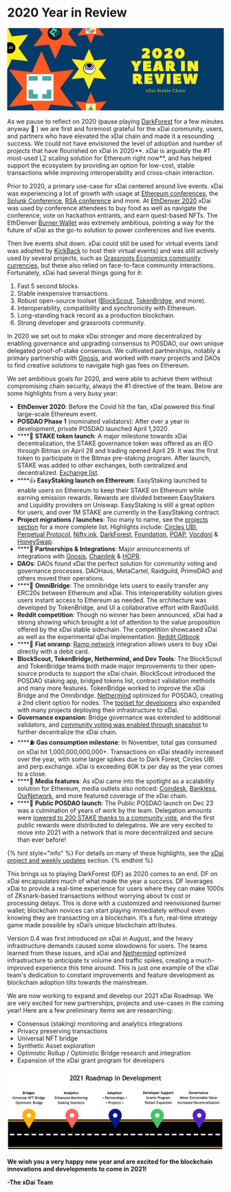 # 2020 Year in Review

![](../../../.gitbook/assets/blue-and-orange-bold-stars-new-year-facebook-cover.png)

As we pause to reflect on 2020 \(pause playing [DarkForest](https://dark-forest.online/) for a few minutes anyway 🙂 \) we are first and foremost grateful for the xDai community, users, and partners who have elevated the xDai chain and made it a resounding success. We could not have envisioned the level of adoption and number of projects that have flourished on xDai in 2020**. xDai is arguably the \#1 most-used L2 scaling solution for Ethereum right now**, and has helped support the ecosystem by providing an option for low-cost, stable transactions while improving interoperability and cross-chain interaction.  

Prior to 2020, a primary use-case for xDai centered around live events. xDai was experiencing a lot of growth with usage at [Ethereum conferences](../../use-cases/cryptocurrency-for-events-and-conferences/), the [Splunk Conference](../../use-cases/cryptocurrency-for-events-and-conferences/splunk-conference-non-crypto-conference.md), [RSA conference](../../use-cases/cryptocurrency-for-events-and-conferences/rsaconference-2020.md) and more. At [EthDenver 2020](../../use-cases/cryptocurrency-for-events-and-conferences/ethdenver-2020.md) xDai was used by conference attendees to buy food as well as navigate the conference, vote on hackathon entrants, and earn quest-based NFTs. The EthDenver [Burner Wallet](../../../for-users/wallets/burner-wallet.md) was extremely ambitious,  pointing a way for the future of xDai as the go-to solution to power conferences and live events. 

Then live events shut down. xDai could still be used for virtual events \(and was adopted by [KickBack](https://xdai.kickback.events/) to host their virtual events\) and was still actively used by several projects, such as [Grassroots Economics community currencies](../../use-cases/community-currencies.md), but these also relied on face-to-face community interactions. Fortunately, xDai had several things going for it:

1. Fast 5 second blocks.
2. Stable inexpensive transactions.
3. Robust open-source toolset \([BlockScout](https://blockscout.com/poa/xdai), [TokenBridge](https://docs.tokenbridge.net/), and more\).
4. Interoperability, compatibility and synchronicity with Ethereum.
5. Long-standing track record as a production blockchain.
6. Strong developer and grassroots community.

In 2020 we set out to make xDai stronger and more decentralized by enabling governance and upgrading consensus to POSDAO, our own unique delegated proof-of-stake consensus. We cultivated partnerships, notably a primary partnership with [Gnosis](https://gnosis.io/), and worked with many projects and DAOs to find creative solutions to navigate high gas fees on Ethereum.

We set ambitious goals for 2020, and were able to achieve them without compromising chain security, always the \#1 directive of the team. Below are some highlights from a very busy year:

* **EthDenver 2020**: Before the Covid hit the fan, xDai powered this final large-scale Ethereum event. 
* **POSDAO Phase 1** \(nominated validators\): After over a year in development, private POSDAO launched April 1,2020.
* \*\*\*\*🥩 **STAKE token launch**: A major milestone towards xDai decentralization, the STAKE governance token was offered as an IEO through Bitmax on April 28 and trading opened April 29. It was the first token to participate in the Bitmax pre-staking program. After launch, STAKE was added to other exchanges, both centralized and decentralized. [Exchange list](https://www.coingecko.com/en/coins/xdai-stake#markets).
* \*\*\*\*👍 **EasyStaking launch on Ethereum**: EasyStaking launched to enable users on Ethereum to keep their STAKE on Ethereum while earning emission rewards. Rewards are divided between EasyStakers and Liquidity providers on Uniswap. EasyStaking is still a great option for users, and over 1M STAKE are currently in the EasyStaking contract.
* **Project migrations / launches**:  Too many to name, see the [projects section](../../project-spotlights/) for a more complete list. Highlights include: [Circles UBI](https://joincircles.net/), [Perpetual Protocol](https://perp.fi/), [Nifty.ink](https://nifty.ink/), [DarkForest](https://dark-forest.online/), [Foundation](https://foundation.app/), [POAP](https://www.poap.xyz/), [Vocdoni](https://blog.vocdoni.io/vocdoni-switched-to-xdai-chain/) & [HoneySwap](https://honeyswap.org/#/swap). 
* \*\*\*\*🤝 **Partnerships & Integrations**: Major announcements of integrations with [Gnosis](https://blog.gnosis.pm/gnosis-protocol-and-xdai-partnership-1de0e48fb14b), [Chainlink](../../project-spotlights/chainlink.md) & [HOPR](https://medium.com/hoprnet/hopr-partners-with-xdai-to-launch-incentivized-testnet-for-network-level-data-privacy-3503721d0374).
* **DAOs**: DAOs found xDai the perfect solution for community voting and governance processes. DAOHaus, MetaCartel, Raidguild, PrimeDAO and others moved their operations.
* \*\*\*\*🌉 **OmniBridge**: The omnibridge lets users to easily transfer any ERC20s between Ethereum and xDai. This interoperability solution gives users instant access to Ethereum as needed. The architecture was developed by TokenBridge, and UI a collaborative effort with RaidGuild.
* **Reddit competition**: Though no winner has been announced, xDai had a strong showing which brought a lot of attention to the value proposition offered by the xDai stable sidechain. The competition showcased xDai as well as the experimental qDai implementation. [Reddit Gitbook](https://challenge.xdaichain.com/)
* \*\*\*\*💸 **Fiat onramp**: [Ramp network](../../../for-users/buying-xdai-with-fiat/ramp-network.md) integration allows users to buy xDai directly with a debit card.
* **BlockScout, TokenBridge, Nethermind, and Dev Tools**: The BlockScout and TokenBridge teams both made major improvements to their open-source products to support the xDai chain. BlockScout introduced the POSDAO staking app, bridged tokens list, contract validation methods and many more features. TokenBridge worked to improve the xDai Bridge and the Omnibridge. [Nethermind](https://www.nethermind.io/) optimized for POSDAO, creating a 2nd client option for nodes. The [toolset for developers](../../../for-developers/developer-resources/) also expanded with many projects deploying their infrastructure to xDai.
* **Governance expansion**: Bridge governance was extended to additional validators, and [community voting was enabled through snapshot](../../../for-stakers/stake-token/stake-weighted-voting.md) to further decentralize the xDai chain. 
* \*\*\*\*⛽ **Gas consumption milestone**: In November, total gas consumed on xDai hit 1,000,000,000,000+. Transactions on xDai steadily increased over the year, with some larger spikes due to Dark Forest, Circles UBI and perp.exchange. xDai is exceeding 80K tx per day as the year comes to a close.
* \*\*\*\*📰 **Media features**: As xDai came into the spotlight as a scalability solution for Ethereum, media outlets also noticed: [Coindesk](https://www.coindesk.com/ethereum-gas-fees-drive-gnosis-powered-prediction-market-to-xdais-layer-2), [Bankless](https://newsletter.banklesshq.com/p/an-intro-to-xdai-ethereums-sister), [OurNetwork](https://ournetwork.substack.com/p/issue-45), and more featured coverage of the xDai chain.
* \*\*\*\*🎉 **Public POSDAO launch**: The Public POSDAO launch on Dec 23 was a culmination of years of work by the team. Delegation amounts were [lowered to 200 STAKE thanks to a community vote](https://snapshot.page/#/xdaistake.eth/proposal/QmW87yvqQ64t97wj4woee1dBtX1uQSeED8pCqoW2yk5qWs), and the first public rewards were distributed to delegatros. We are very excited to move into 2021 with a network that is more decentralized and secure than ever before!

{% hint style="info" %}
For details on many of these highlights, see the [xDai project and weekly updates](./) section.
{% endhint %}

This brings us to playing DarkForest \(DF\) as 2020 comes to an end. DF on xDai encapsulates much of what made the year a success. DF leverages xDai to provide a real-time experience for users where they can make 1000s of ZKsnark-based transactions without worrying about tx cost or processing delays. This is done with a customized and reenvisioned burner wallet; blockchain novices can start playing immediately without even knowing they are transacting on a blockchain. It’s a fun, real-time strategy game made possible by xDai’s unique blockchain attributes.

Version 0.4 was first introduced on xDai in August, and the heavy infrastructure demands caused some slowdowns for users. The teams learned from these issues, and xDai and [Nethermind](https://www.nethermind.io/) optimized infrastructure to anticipate tx volume and traffic spikes, creating a much-improved experience this time around. This is just one example of the xDai team's dedication to constant improvements and feature development as blockchain adoption tilts towards the mainstream.

We are now working to expand and develop our 2021 xDai Roadmap. We are very excited for new partnerships, projects and use-cases in the coming year!  Here are a few preliminary items we are researching:

* Consensus \(staking\) monitoring and analytics integrations
* Privacy preserving transactions
* Universal NFT bridge
* Synthetic Asset exploration
* Optimistic Rollup / Optimistic Bridge research and integration
* Expansion of the xDai grant program for developers 

![](../../../.gitbook/assets/5-year-roadmap.png)

**We wish you a very happy new year and are excited for the blockchain innovations and developments to come in 2021!**

**-The xDai Team**  


